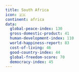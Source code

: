```yaml
---
title: South Africa
icon: 🇿🇦
continent: africa
data:
  global-peace-index: 130
  gross-domestic-product: 41
  human-development-index: 110
  world-happiness-report: 83
  cost-of-living: 46
  good-country-index: 44
  global-freedom-score: 70
  democracy-index: 45
---
```

